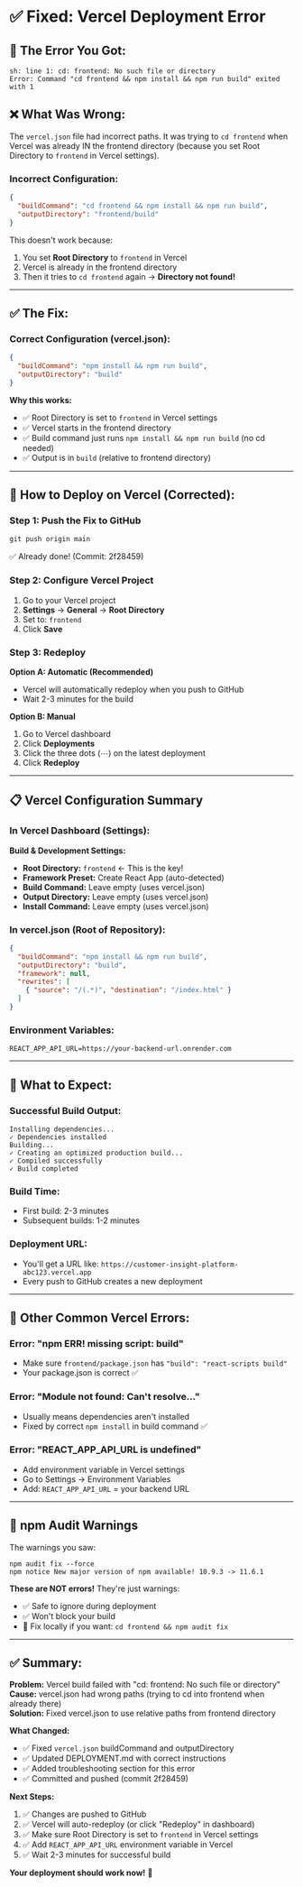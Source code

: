 # ✅ Fixed: Vercel Deployment Error

## 🔴 The Error You Got:

```
sh: line 1: cd: frontend: No such file or directory
Error: Command "cd frontend && npm install && npm run build" exited with 1
```

## ❌ What Was Wrong:

The `vercel.json` file had incorrect paths. It was trying to `cd frontend` when Vercel was already IN the frontend directory (because you set Root Directory to `frontend` in Vercel settings).

### Incorrect Configuration:
```json
{
  "buildCommand": "cd frontend && npm install && npm run build",
  "outputDirectory": "frontend/build"
}
```

This doesn't work because:
1. You set **Root Directory** to `frontend` in Vercel
2. Vercel is already in the frontend directory
3. Then it tries to `cd frontend` again → **Directory not found!**

---

## ✅ The Fix:

### Correct Configuration (vercel.json):
```json
{
  "buildCommand": "npm install && npm run build",
  "outputDirectory": "build"
}
```

**Why this works:**
- ✅ Root Directory is set to `frontend` in Vercel settings
- ✅ Vercel starts in the frontend directory
- ✅ Build command just runs `npm install && npm run build` (no cd needed)
- ✅ Output is in `build` (relative to frontend directory)

---

## 🚀 How to Deploy on Vercel (Corrected):

### Step 1: Push the Fix to GitHub
```cmd
git push origin main
```
✅ Already done! (Commit: 2f28459)

### Step 2: Configure Vercel Project

1. Go to your Vercel project
2. **Settings** → **General** → **Root Directory**
3. Set to: `frontend`
4. Click **Save**

### Step 3: Redeploy

**Option A: Automatic (Recommended)**
- Vercel will automatically redeploy when you push to GitHub
- Wait 2-3 minutes for the build

**Option B: Manual**
1. Go to Vercel dashboard
2. Click **Deployments**
3. Click the three dots (⋯) on the latest deployment
4. Click **Redeploy**

---

## 📋 Vercel Configuration Summary

### In Vercel Dashboard (Settings):

**Build & Development Settings:**
- **Root Directory:** `frontend` ← This is the key!
- **Framework Preset:** Create React App (auto-detected)
- **Build Command:** Leave empty (uses vercel.json)
- **Output Directory:** Leave empty (uses vercel.json)
- **Install Command:** Leave empty (uses vercel.json)

### In vercel.json (Root of Repository):

```json
{
  "buildCommand": "npm install && npm run build",
  "outputDirectory": "build",
  "framework": null,
  "rewrites": [
    { "source": "/(.*)", "destination": "/index.html" }
  ]
}
```

### Environment Variables:

```
REACT_APP_API_URL=https://your-backend-url.onrender.com
```

---

## 🧪 What to Expect:

### Successful Build Output:
```
Installing dependencies...
✓ Dependencies installed
Building...
✓ Creating an optimized production build...
✓ Compiled successfully
✓ Build completed
```

### Build Time:
- First build: 2-3 minutes
- Subsequent builds: 1-2 minutes

### Deployment URL:
- You'll get a URL like: `https://customer-insight-platform-abc123.vercel.app`
- Every push to GitHub creates a new deployment

---

## 🐛 Other Common Vercel Errors:

### Error: "npm ERR! missing script: build"
- Make sure `frontend/package.json` has `"build": "react-scripts build"`
- Your package.json is correct ✅

### Error: "Module not found: Can't resolve..."
- Usually means dependencies aren't installed
- Fixed by correct `npm install` in build command ✅

### Error: "REACT_APP_API_URL is undefined"
- Add environment variable in Vercel settings
- Go to Settings → Environment Variables
- Add: `REACT_APP_API_URL` = your backend URL

---

## 📝 npm Audit Warnings

The warnings you saw:
```
npm audit fix --force
npm notice New major version of npm available! 10.9.3 -> 11.6.1
```

**These are NOT errors!** They're just warnings:
- ✅ Safe to ignore during deployment
- ✅ Won't block your build
- 🔧 Fix locally if you want: `cd frontend && npm audit fix`

---

## ✅ Summary:

**Problem:** Vercel build failed with "cd: frontend: No such file or directory"  
**Cause:** vercel.json had wrong paths (trying to cd into frontend when already there)  
**Solution:** Fixed vercel.json to use relative paths from frontend directory  

**What Changed:**
- ✅ Fixed `vercel.json` buildCommand and outputDirectory
- ✅ Updated DEPLOYMENT.md with correct instructions
- ✅ Added troubleshooting section for this error
- ✅ Committed and pushed (commit 2f28459)

**Next Steps:**
1. ✅ Changes are pushed to GitHub
2. ✅ Vercel will auto-redeploy (or click "Redeploy" in dashboard)
3. ✅ Make sure Root Directory is set to `frontend` in Vercel settings
4. ✅ Add `REACT_APP_API_URL` environment variable in Vercel
5. ✅ Wait 2-3 minutes for successful build

**Your deployment should work now!** 🚀
